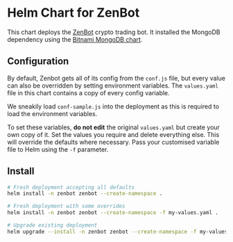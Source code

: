# Helm Chart for ZenBot

This chart deploys the [ZenBot](https://github.com/DeviaVir/zenbot) crypto trading bot. It installed the MongoDB dependency using the
[Bitnami MongoDB chart](https://bitnami.com/stack/mongodb/helm).

## Configuration

By default, Zenbot gets all of its config from the `conf.js` file, but every value can also be overridden by setting environment variables.
The `values.yaml` file in this chart contains a copy of every config variable.

We sneakily load `conf-sample.js` into the deployment as this is required to load the environment variables.

To set these variables, **do not edit** the original `values.yaml` but create your own copy of it. Set the values you require and delete everything
else. This will override the defaults where necessary. Pass your customised variable file to Helm using the `-f` parameter.

## Install

```sh
# Fresh deployment accepting all defaults
helm install -n zenbot zenbot --create-namespace .

# Fresh deployment with some overrides
helm install -n zenbot zenbot --create-namespace -f my-values.yaml .

# Upgrade existing deployment
helm upgrade --install -n zenbot zenbot --create-namespace -f my-values.yaml .
```
